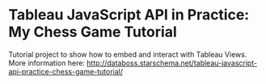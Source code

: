 # Tableau JavaScript API in Practice: My Chess Game Tutorial

Tutorial project to show how to embed and interact with Tableau Views. More information here: http://databoss.starschema.net/tableau-javascript-api-practice-chess-game-tutorial/
